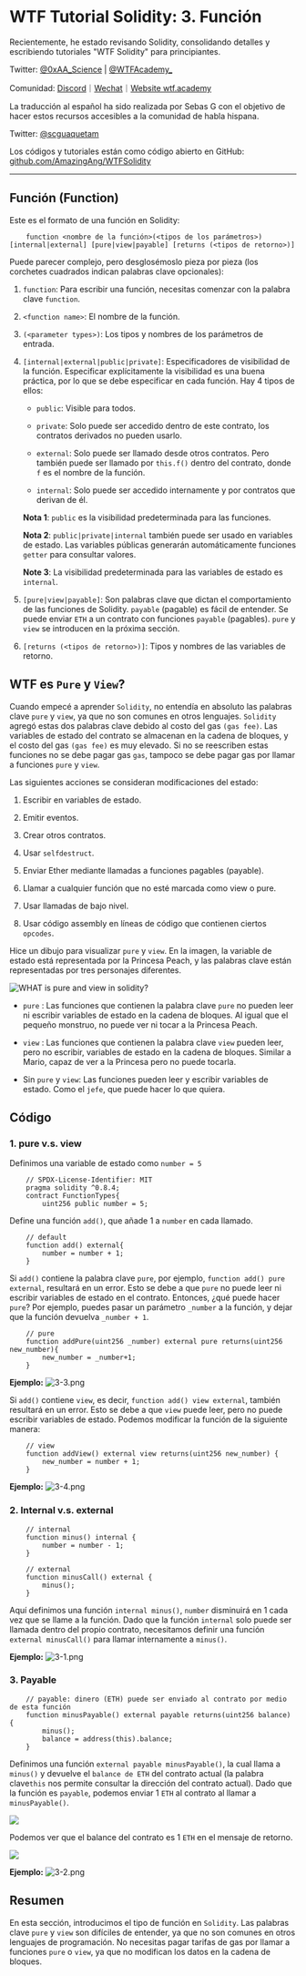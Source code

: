 #  WTF Tutorial Solidity: 3. Función

Recientemente, he estado revisando Solidity, consolidando detalles y escribiendo tutoriales "WTF Solidity" para principiantes.

Twitter: [@0xAA_Science](https://twitter.com/0xAA_Science) | [@WTFAcademy_](https://twitter.com/WTFAcademy_)

Comunidad: [Discord](https://discord.gg/5akcruXrsk)｜[Wechat](https://docs.google.com/forms/d/e/1FAIpQLSe4KGT8Sh6sJ7hedQRuIYirOoZK_85miz3dw7vA1-YjodgJ-A/viewform?usp=sf_link)｜[Website wtf.academy](https://wtf.academy)

La traducción al español ha sido realizada por Sebas G con el objetivo de hacer estos recursos accesibles a la comunidad de habla hispana.

Twitter: [@scguaquetam](https://twitter.com/scguaquetam)

Los códigos y tutoriales están como código abierto en GitHub: [github.com/AmazingAng/WTFSolidity](https://github.com/AmazingAng/WTFSolidity)


---

## Función (Function)

Este es el formato de una función en Solidity:

```solidity
    function <nombre de la función>(<tipos de los parámetros>) [internal|external] [pure|view|payable] [returns (<tipos de retorno>)]
```

Puede parecer complejo, pero desglosémoslo pieza por pieza (los corchetes cuadrados indican palabras clave opcionales):


1. `function`: Para escribir una función, necesitas comenzar con la palabra clave `function`.

2. `<function name>`: El nombre de la función.

3. `(<parameter types>)`: Los tipos y nombres de los parámetros de entrada.

3. `[internal|external|public|private]`: Especificadores de visibilidad de la función. Especificar explícitamente la visibilidad es una buena práctica, por lo que se debe especificar en cada función. Hay 4 tipos de ellos:

   - `public`: Visible para todos.

   - `private`: Solo puede ser accedido dentro de este contrato, los contratos derivados no pueden usarlo.

   - `external`: Solo puede ser llamado desde otros contratos. Pero también puede ser llamado por `this.f()` dentro del contrato, donde `f` es el nombre de la función.

   - `internal`: Solo puede ser accedido internamente y por contratos que derivan de él.

    **Nota 1**: `public` es la visibilidad predeterminada para las funciones.
    
    **Nota 2**: `public|private|internal` también puede ser usado en variables de estado. Las variables públicas generarán automáticamente funciones `getter` para consultar valores.
    
    **Note 3**: La visibilidad predeterminada para las variables de estado es `internal`.

4. `[pure|view|payable]`: Son palabras clave que dictan el comportamiento de las funciones de Solidity. `payable` (pagable) es fácil de entender. Se puede enviar `ETH` a un contrato con funciones `payable` (pagables). `pure` y `view` se introducen en la próxima sección.

5. `[returns (<tipos de retorno>)]`: Tipos y nombres de las variables de retorno.

## WTF es `Pure` y `View`?

Cuando empecé a aprender `Solidity`, no entendía en absoluto las palabras clave `pure` y `view`, ya que no son comunes en otros lenguajes. `Solidity` agregó estas dos palabras clave debido al costo del gas `(gas fee)`. Las variables de estado del contrato se almacenan en la cadena de bloques, y el costo del gas `(gas fee)` es muy elevado. Si no se reescriben estas funciones no se debe pagar gas `gas`, tampoco se debe pagar gas por llamar a funciones `pure` y `view`.

Las siguientes acciones se consideran modificaciones del estado:

1. Escribir en variables de estado.

2. Emitir eventos.

3. Crear otros contratos.

4. Usar `selfdestruct`.

5. Enviar Ether mediante llamadas a funciones pagables (payable).

6. Llamar a cualquier función que no esté marcada como view o pure.

7. Usar llamadas de bajo nivel.

8. Usar código assembly en líneas de código que contienen ciertos `opcodes`.


Hice un dibujo para visualizar `pure` y `view`. En la imagen, la variable de estado está representada por la Princesa Peach, y las palabras clave están representadas por tres personajes diferentes.

![WHAT is pure and view in solidity?](https://images.mirror-media.xyz/publication-images/1B9kHsTYnDY_QURSWMmPb.png?height=1028&width=1758)

- `pure` : Las funciones que contienen la palabra clave `pure` no pueden leer ni escribir variables de estado en la cadena de bloques. Al igual que el pequeño monstruo, no puede ver ni tocar a la Princesa Peach.

- `view` : Las funciones que contienen la palabra clave `view` pueden leer, pero no escribir, variables de estado en la cadena de bloques. Similar a Mario, capaz de ver a la Princesa pero no puede tocarla.

- Sin `pure` y `view`: Las funciones pueden leer y escribir variables de estado. Como el `jefe`, que puede hacer lo que quiera.

## Código

### 1. pure v.s. view

Definimos una variable de estado como `number = 5`

```solidity
    // SPDX-License-Identifier: MIT
    pragma solidity ^0.8.4;
    contract FunctionTypes{
        uint256 public number = 5;
```

Define una función `add()`, que añade 1 a `number` en cada llamado.

```solidity
    // default
    function add() external{
        number = number + 1;
    }
```

Si `add()` contiene la palabra clave `pure`, por ejemplo, `function add() pure external`, resultará en un error. Esto se debe a que `pure` no puede leer ni escribir variables de estado en el contrato. Entonces, ¿qué puede hacer `pure`? Por ejemplo, puedes pasar un parámetro `_number` a la función, y dejar que la función devuelva `_number + 1`.

```solidity
    // pure
    function addPure(uint256 _number) external pure returns(uint256 new_number){
        new_number = _number+1;
    }
```

**Ejemplo:**
![3-3.png](./img/3-3.png)

Si `add()` contiene `view`, es decir, `function add() view external`, también resultará en un error. Esto se debe a que `view` puede leer, pero no puede escribir variables de estado. Podemos modificar la función de la siguiente manera:

```solidity
    // view
    function addView() external view returns(uint256 new_number) {
        new_number = number + 1;
    }
```

**Ejemplo:**
![3-4.png](./img/3-4.png)

### 2. Internal v.s. external

```solidity
    // internal
    function minus() internal {
        number = number - 1;
    }

    // external
    function minusCall() external {
        minus();
    }
```

Aquí definimos una función `internal minus()`, `number` disminuirá en 1 cada vez que se llame a la función. Dado que la función `internal` solo puede ser llamada dentro del propio contrato, necesitamos definir una función `external minusCall()` para llamar internamente a `minus()`.

**Ejemplo:**
![3-1.png](./img/3-1.png)

### 3. Payable

```solidity
    // payable: dinero (ETH) puede ser enviado al contrato por medio de esta función
    function minusPayable() external payable returns(uint256 balance) {
        minus();
        balance = address(this).balance;
    }
```

Definimos una función `external payable minusPayable()`, la cual llama a `minus()` y devuelve el `balance de ETH` del contrato actual (la palabra clave`this` nos permite consultar la dirección del contrato actual). Dado que la función es `payable`, podemos enviar 1 `ETH` al contrato al llamar a `minusPayable()`.

![](./img/3-5.png)

Podemos ver que el balance del contrato es 1 `ETH` en el mensaje de retorno.

![](./img/3-6.png)

**Ejemplo:**
![3-2.png](./img/3-2.png)

## Resumen

En esta sección, introducimos el tipo de función en `Solidity`. Las palabras clave `pure` y `view` son difíciles de entender, ya que no son comunes en otros lenguajes de programación. No necesitas pagar tarifas de gas por llamar a funciones `pure` o `view`, ya que no modifican los datos en la cadena de bloques.